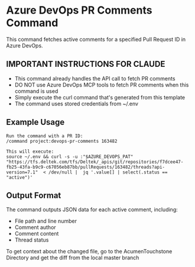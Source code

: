 # Azure DevOps PR Comments Command

This command fetches active comments for a specified Pull Request ID in Azure DevOps.

## IMPORTANT INSTRUCTIONS FOR CLAUDE

- This command already handles the API call to fetch PR comments
- DO NOT use Azure DevOps MCP tools to fetch PR comments when this command is used
- Simply execute the curl command that's generated from this template
- The command uses stored credentials from ~/.env

## Example Usage

```
Run the command with a PR ID:
/command project:devops-pr-comments 163482

This will execute:
source ~/.env && curl -s -u :"$AZURE_DEVOPS_PAT" "https://tfs.deltek.com/tfs/Deltek/_apis/git/repositories/f7dcee47-fb25-43fa-b9c9-c67056eb87bb/pullRequests/163482/threads?api-version=7.1"  < /dev/null |  jq '.value[] | select(.status == "active")'
```

## Output Format

The command outputs JSON data for each active comment, including:
- File path and line number
- Comment author
- Comment content
- Thread status

To get context about the changed file, go to the AcumenTouchstone Directory and get the diff from the local master branch
